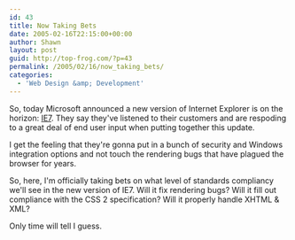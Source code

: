 ```yaml
---
id: 43
title: Now Taking Bets
date: 2005-02-16T22:15:00+00:00
author: Shawn
layout: post
guid: http://top-frog.com/?p=43
permalink: /2005/02/16/now_taking_bets/
categories:
  - 'Web Design &amp; Development'
---
```

So, today Microsoft announced a new version of Internet Explorer is on the horizon: [IE7](http://blogs.msdn.com/ie/archive/2005/02/15/373104.aspx). They say they've listened to their customers and are respoding to a great deal of end user input when putting together this update.

I get the feeling that they're gonna put in a bunch of security and Windows integration options and not touch the rendering bugs that have plagued the browser for years. 

So, here, I'm officially taking bets on what level of standards compliancy we'll see in the new version of IE7. Will it fix rendering bugs? Will it fill out compliance with the CSS 2 specification? Will it properly handle XHTML & XML?

Only time will tell I guess.